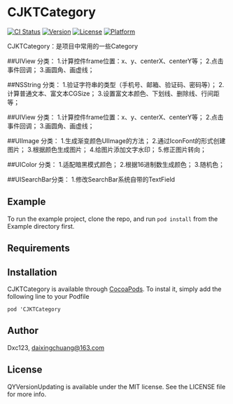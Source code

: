 # CJKTCategory
[![CI Status](https://img.shields.io/travis/Dxc123/CJKTCategory.svg?style=flat)](https://travis-ci.org/Dxc123/CJKTCategory)
[![Version](https://img.shields.io/cocoapods/v/CJKTCategory.svg?style=flat)](https://cocoapods.org/pods/CJKTCategory)
[![License](https://img.shields.io/cocoapods/l/CJKTCategory.svg?style=flat)](https://cocoapods.org/pods/CJKTCategory)
[![Platform](https://img.shields.io/cocoapods/p/CJKTCategory.svg?style=flat)](https://cocoapods.org/pods/CJKTCategory)

CJKTCategory：是项目中常用的一些Category

##UIView 分类：
1.计算控件frame位置：x、y、centerX、centerY等；
2.点击事件回调；
3.画圆角、画虚线；

##NSString 分类：
1.验证字符串的类型（手机号、邮箱、验证码、密码等）；
2.计算普通文本、富文本CGSize；
3.设置富文本颜色、下划线、删除线、行间距等；

##UIView 分类：
1.计算控件frame位置：x、y、centerX、centerY等；
2.点击事件回调；
3.画圆角、画虚线；

##UIImage 分类：
1.生成渐变颜色UIImage的方法；
2.通过IconFont的形式创建图片；
3.根据颜色生成图片；
4.给图片添加文字水印；
5.修正图片转向；

##UIColor 分类：
1.适配暗黑模式颜色；
2.根据16进制数生成颜色；
3.随机色；

##UISearchBar分类：
1.修改SearchBar系统自带的TextField




## Example
To run the example project, clone the repo, and run `pod install` from the Example directory first.
## Requirements
## Installation
CJKTCategory is available through [CocoaPods](https://cocoapods.org). To instal
it, simply add the following line to your Podfile
```rub
pod 'CJKTCategory
```
## Author
Dxc123, daixingchuang@163.com
## License
QYVersionUpdating is available under the MIT license. See the LICENSE file for more info.
